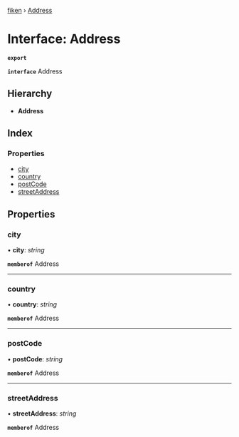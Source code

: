 [fiken](../README.md) › [Address](address.md)

# Interface: Address

**`export`** 

**`interface`** Address

## Hierarchy

* **Address**

## Index

### Properties

* [city](address.md#city)
* [country](address.md#country)
* [postCode](address.md#postcode)
* [streetAddress](address.md#streetaddress)

## Properties

###  city

• **city**: *string*

**`memberof`** Address

___

###  country

• **country**: *string*

**`memberof`** Address

___

###  postCode

• **postCode**: *string*

**`memberof`** Address

___

###  streetAddress

• **streetAddress**: *string*

**`memberof`** Address
